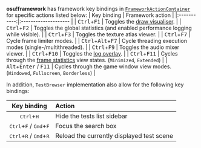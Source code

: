 **osu!framework** has framework key bindings in [`FrameworkActionContainer`](https://github.com/ppy/osu-framework/blob/master/osu.Framework/Input/FrameworkActionContainer.cs) for specific actions listed below:
| Key binding | Framework action |
|:-----------:|:-------------------- |
| <kbd>Ctrl</kbd>+<kbd>F1</kbd> | Toggles the [draw visualiser](/ppy/osu-framework/wiki/Debug-Overlays:-Draw-Visualizer). |
| <kbd>Ctrl</kbd>+<kbd>F2</kbd> | Toggles the global statistics (and enabled performance logging while visible). |
| <kbd>Ctrl</kbd>+<kbd>F3</kbd> | Toggles the texture atlas viewer. |
| <kbd>Ctrl</kbd>+<kbd>F7</kbd> | Cycle frame limiter modes. |
| <kbd>Ctrl</kbd>+<kbd>Alt</kbd>+<kbd>F7</kbd> | Cycle threading execution modes (single-/multithreaded). |
| <kbd>Ctrl</kbd>+<kbd>F9</kbd> | Toggles the audio mixer viewer. |
| <kbd>Ctrl</kbd>+<kbd>F10</kbd> | Toggles the [log overlay](/ppy/osu-framework/wiki/Debug-Overlays:-Log-Overlay). |
| <kbd>Ctrl</kbd>+<kbd>F11</kbd> | Cycles through the [frame statistics](/ppy/osu-framework/wiki/Debug-Overlays:-Frame-Statistics-Overlay) view states. (`Minimized`, `Extended`) |
| <kbd>Alt</kbd>+<kbd>Enter</kbd> / <kbd>F11</kbd> | Cycles through the game window view modes. (`Windowed`, `Fullscreen`, `Borderless`) |

In addition, `TestBrowser` implementation also allow for the following key bindings:

| Key binding | Action |
|:-----------:|:-------------------- |
| <kbd>Ctrl</kbd>+<kbd>H</kbd> | Hide the tests list sidebar |
| <kbd>Ctrl</kbd>+<kbd>F</kbd> / <kbd>Cmd</kbd>+<kbd>F</kbd> | Focus the search box |
| <kbd>Ctrl</kbd>+<kbd>R</kbd> / <kbd>Cmd</kbd>+<kbd>R</kbd>| Reload the currently displayed test scene |